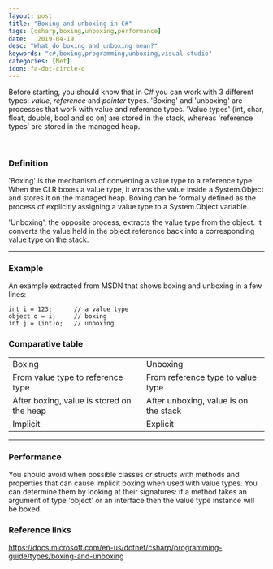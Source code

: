 ```yaml
---
layout: post
title: "Boxing and unboxing in C#"
tags: [csharp,boxing,unboxing,performance]
date:   2019-04-19
desc: "What do boxing and unboxing mean?"
keywords: "c#,boxing,programming,unboxing,visual studio"
categories: [Net]
icon: fa-dot-circle-o
---
```


Before starting, you should know that in C# you can work with 3 different types: *value*, *reference* and *pointer* types.
'Boxing' and 'unboxing' are processes that work with value and reference types.
'Value types' (int, char, float, double, bool and so on) are stored in the stack, whereas 'reference types' are stored in the managed heap.

<br>

### Definition

'Boxing' is the mechanism of converting a value type to a reference type.
When the CLR boxes a value type, it wraps the value inside a System.Object and stores it on the managed heap. 
Boxing can be formally defined as the process of explicitly assigning a value type to a System.Object variable.

'Unboxing', the opposite process, extracts the value type from the object. 
It converts the value held in the object reference back into a corresponding value type on the stack.


---

### Example

An example extracted from MSDN that shows boxing and unboxing in a few lines:

```
int i = 123;      // a value type
object o = i;     // boxing
int j = (int)o;   // unboxing
```


### Comparative table

<table>
  <tr>
    <td>Boxing</td>
    <td>Unboxing</td>
  </tr>
  <tr>
    <td>From value type to reference type</td>
    <td>From reference type to value type</td>
  </tr>
  <tr>
    <td>After boxing, value is stored on the heap</td>
    <td>After unboxing, value is on the stack</td>
  </tr>
  <tr>
    <td>Implicit</td>
    <td>Explicit</td>
  </tr>
</table>


---

### Performance

You should avoid when possible classes or structs with methods and properties that can cause implicit boxing when used with value types. 
You can determine them by looking at their signatures: if a method takes an argument of type 'object' or an interface then the value type instance will be boxed.


### Reference links

https://docs.microsoft.com/en-us/dotnet/csharp/programming-guide/types/boxing-and-unboxing
